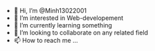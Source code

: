 - 👋 Hi, I’m @Minh13022001
- 👀 I’m interested in Web-developement
- 🌱 I’m currently learning something
- 💞️ I’m looking to collaborate on any related field
- 📫 How to reach me ... 

<!---
Minh13022001/Minh13022001 is a ✨ special ✨ repository because its `README.md` (this file) appears on your GitHub profile.
You can click the Preview link to take a look at your changes.
--->
